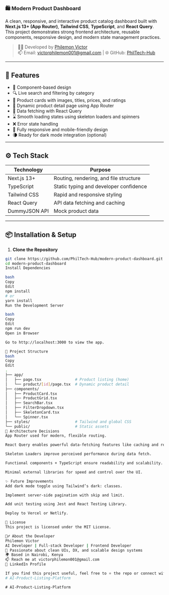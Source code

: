 ### 🛍️ Modern Product Dashboard

A clean, responsive, and interactive product catalog dashboard built with **Next.js 13+ (App Router)**, **Tailwind CSS**, **TypeScript**, and **React Query**. This project demonstrates strong frontend architecture, reusable components, responsive design, and modern state management practices.

> 👨‍💻 Developed by [Philemon Victor ](https://www.linkedin.com/in/engineer-philemon/)  
> 📫 Email: victorphilemon001@gmail.com | 🌐 GitHub: [PhilTech-Hub](https://github.com/PhilTech-Hub)

---

## 🚀 Features

- 🧩 Component-based design
- 🔍 Live search and filtering by category
- 🛒 Product cards with images, titles, prices, and ratings
- 📄 Dynamic product detail page using App Router
- 📡 Data fetching with React Query
- ⌛ Smooth loading states using skeleton loaders and spinners
- ❌ Error state handling
- 📱 Fully responsive and mobile-friendly design
- 🌘 Ready for dark mode integration (optional)

---

## ⚙️ Tech Stack

| Technology       | Purpose                                  |
|------------------|-------------------------------------------|
| Next.js 13+      | Routing, rendering, and file structure    |
| TypeScript       | Static typing and developer confidence    |
| Tailwind CSS     | Rapid and responsive styling              |
| React Query      | API data fetching and caching             |
| DummyJSON API    | Mock product data                         |

---

## 📦 Installation & Setup

1. **Clone the Repository**

```bash
git clone https://github.com/PhilTech-Hub/modern-product-dashboard.git
cd modern-product-dashboard
Install Dependencies

bash
Copy
Edit
npm install
# or
yarn install
Run the Development Server

bash
Copy
Edit
npm run dev
Open in Browser

Go to http://localhost:3000 to view the app.

🧱 Project Structure
bash
Copy
Edit
.
├── app/
│   ├── page.tsx               # Product listing (home)
│   └── product/[id]/page.tsx  # Dynamic product detail
├── components/
│   ├── ProductCard.tsx
│   ├── ProductGrid.tsx
│   ├── SearchBar.tsx
│   ├── FilterDropdown.tsx
│   ├── SkeletonCard.tsx
│   └── Spinner.tsx
├── styles/                    # Tailwind and global CSS
└── public/                    # Static assets
🧠 Architecture Decisions
App Router used for modern, flexible routing.

React Query enables powerful data-fetching features like caching and re-fetching.

Skeleton Loaders improve perceived performance during data fetch.

Functional components + TypeScript ensure readability and scalability.

Minimal external libraries for speed and control over the UI.

✨ Future Improvements
Add dark mode toggle using Tailwind’s dark: classes.

Implement server-side pagination with skip and limit.

Add unit testing using Jest and React Testing Library.

Deploy to Vercel or Netlify.

📄 License
This project is licensed under the MIT License.

🙋‍♂️ About the Developer
Philemon Victor
AI Developer | Full-stack Developer | Frontend Developer
🎯 Passionate about clean UIs, DX, and scalable design systems
🌍 Based in Nairobi, Kenya
📫 Reach me at victorphilemon001@gmail.com
🔗 LinkedIn Profile

If you find this project useful, feel free to ⭐️ the repo or connect with me!
#   A I - P r o d u c t - L i s t i n g - P l a t f o r m  
 #   A I - P r o d u c t - L i s t i n g - P l a t f o r m  
 